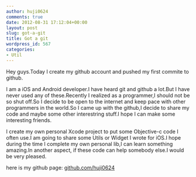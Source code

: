 ```yaml
---
author: huji0624
comments: true
date: 2012-08-31 17:12:04+00:00
layout: post
slug: got-a-git
title: Got a git
wordpress_id: 567
categories:
- Util
---
```


Hey guys.Today I create my github account and pushed my first commite to github.

I am a iOS and Android developer.I have heard git and github a lot.But I have never used any of these.Recently I realized as a programmer,I should not be so shut off.So I decide to be open to the internet and keep pace with other programmers in the world.So I came up with the github,I decide to share my code and maybe some other interestring stuff.I hope I can make some interesting friends.

I create my own personal Xcode project to put some Objective-c code I often use.I am going to share some Utils or Widget I wrote for iOS.I hope during the time I complete my own personal lib,I can learn something amazing.In another aspect, if these code can help somebody else.I would be very pleased.

here is my github page: [github.com/huji0624](http://github.com/huji0624)
